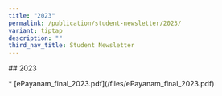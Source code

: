 ```yaml
---
title: "2023"
permalink: /publication/student-newsletter/2023/
variant: tiptap
description: ""
third_nav_title: Student Newsletter
---
```

<p>## 2023</p><p>* [ePayanam_final_2023.pdf](/files/ePayanam_final_2023.pdf)</p>